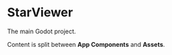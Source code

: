 
# StarViewer

The main Godot project.

Content is split between **App Components** and **Assets**.
